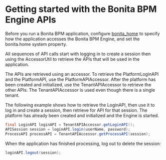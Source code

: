 # Getting started with the Bonita BPM Engine APIs

Before you run a Bonita BPM application, configure [bonita_home](bonitahomeclient.html) to specify how the application accesses the Bonita BPM Engine, and set the bonita.home system property.

All sequences of API calls start with logging in to create a session then using the AccessorUtil to retrieve the APIs that will be used in the application.

The APIs are retrieved using an accessor. To retrieve the PlatformLoginAPI and the PlatformAPI, use the PlatformAPIAccessor. After the platform has been created and initialized, use the TenantAPIAccessor to retrieve the other APIs. The TenantAPIAccessor is used even though there is a single tenant.

The following example shows how to retrieve the LoginAPI, then use it to log in and create a session, then retrieve for API for that session. The platform has already been created and initialized and the Engine is started.

```java
final LoginAPI loginAPI = TenantAPIAccessor.getLoginAPI();
APISession session = loginAPI.login(userName, password);
ProcessAPI processAPI = TenantAPIAccessor.getProcessAPI(session);
```

When the application has finished processing, log out to delete the session:

```java
loginAPI.logout(session);
```
